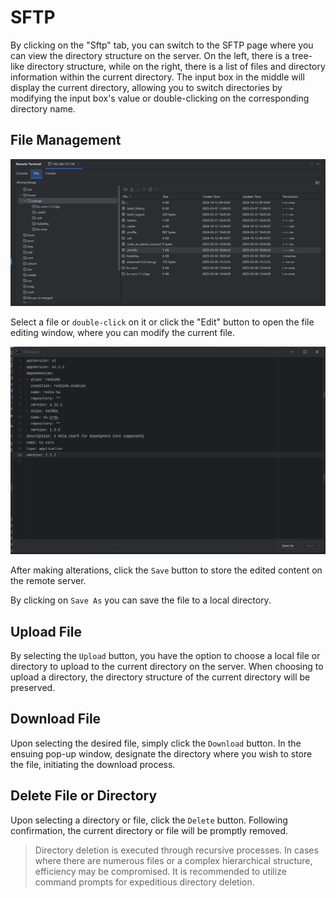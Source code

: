 # SFTP

By clicking on the "Sftp" tab, you can switch to the SFTP page where you can view the directory structure on the server. On the left, there is a tree-like directory structure, while on the right, there is a list of files and directory information within the current directory. The input box in the middle will display the current directory, allowing you to switch directories by modifying the input box's value or double-clicking on the corresponding directory name.

##  File Management
![sftp.png](_images/sftp.png)

Select a file or `double-click` on it or click the "Edit" button to open the file editing window, where you can modify the current file.

![edit_file.png](_images/edit_file.png)

After making alterations, click the `Save` button to store the edited content on the remote server.

By clicking on `Save As` you can save the file to a local directory.

## Upload File

By selecting the `Upload` button, you have the option to choose a local file or directory to upload to the current directory on the server. When choosing to upload a directory, the directory structure of the current directory will be preserved.

## Download File

Upon selecting the desired file, simply click the `Download` button. In the ensuing pop-up window, designate the directory where you wish to store the file, initiating the download process.

## Delete File or Directory

Upon selecting a directory or file, click the `Delete` button. Following confirmation, the current directory or file will be promptly removed.

> Directory deletion is executed through recursive processes. In cases where there are numerous files or a complex hierarchical structure, efficiency may be compromised. It is recommended to utilize command prompts for expeditious directory deletion.
